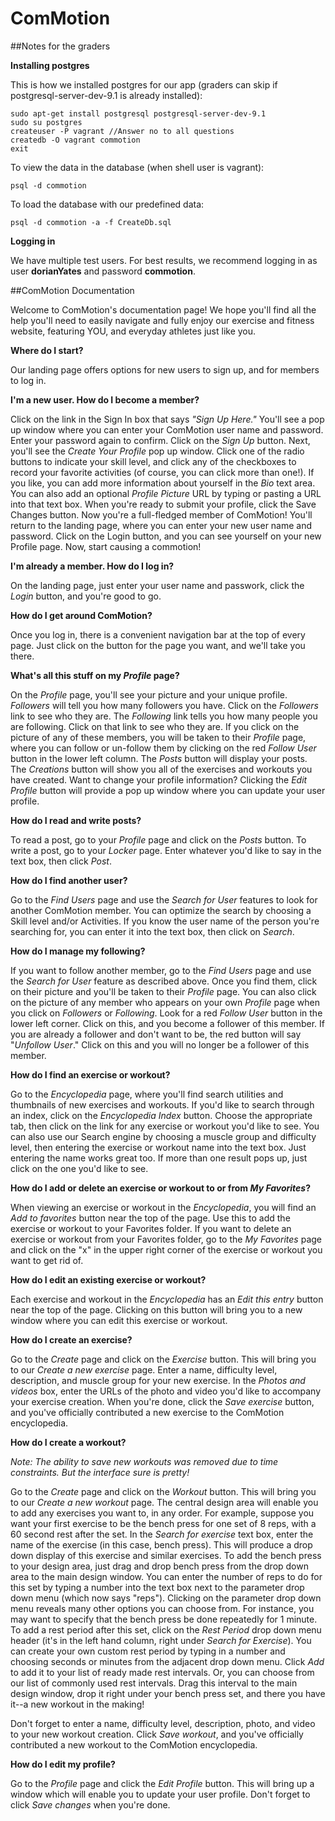 ComMotion
=========

##Notes for the graders

**Installing postgres**

This is how we installed postgres for our app (graders can skip if postgresql-server-dev-9.1 is already installed):
```
sudo apt-get install postgresql postgresql-server-dev-9.1
sudo su postgres
createuser -P vagrant //Answer no to all questions
createdb -O vagrant commotion
exit
```

To view the data in the database (when shell user is vagrant):
```
psql -d commotion
```

To load the database with our predefined data:
```
psql -d commotion -a -f CreateDb.sql
```

**Logging in**

We have multiple test users. For best results, we recommend logging in as user **dorianYates** and password **commotion**.

##ComMotion Documentation

Welcome to ComMotion's documentation page!  We hope you'll find all the help you'll need to easily navigate and fully
enjoy our exercise and fitness website, featuring YOU, and everyday athletes just like you.

**Where do I start?**

Our landing page offers options for new users to sign up, and for members to log in.

**I'm a new user.  How do I become a member?**

Click on the link in the Sign In box that says *"Sign Up Here."*  You'll see a pop up window where you can enter your
ComMotion user name and password.  Enter your password again to confirm.  Click on the *Sign Up* button.  Next, you'll 
see the *Create Your Profile* pop up window.  Click one of the radio buttons to indicate your skill level, and
click any of the checkboxes to record your favorite activities (of course, you can click more than one!).  If you like,
you can add more information about yourself in the *Bio* text area.  You can also add an optional *Profile Picture* URL by
typing or pasting a URL into that text box.  When you're ready to submit your profile, click the Save Changes button.
Now you're a full-fledged member of ComMotion!  You'll return to the landing page, where you can enter your new user
name and password. Click on the Login button, and you can see yourself on your new Profile page. Now, start causing a 
commotion!

**I'm already a member.  How do I log in?**

On the landing page, just enter your user name and passwork, click the *Login* button, and you're good to go.

**How do I get around ComMotion?**

Once you log in, there is a convenient navigation bar at the top of every page.  Just click on the button for the page you
want, and we'll take you there.

**What's all this stuff on my *Profile* page?**

On the *Profile* page, you'll see your picture and your unique profile.  *Followers* will tell you how many followers you
have.  Click on the *Followers* link to see who they are. The *Following* link tells you how many people you are following. 
Click on that link to see who they are. If you click on the picture of any of these members, you will be taken to their 
*Profile* page, where you can follow or un-follow them by clicking on the red *Follow User* button in the lower left column.  The *Posts* button will display your posts.  The *Creations* button will show you all of the exercises and workouts you have
created.  Want to change your profile information?  Clicking the *Edit Profile* button will provide a pop up window where you can update your user profile.

**How do I read and write posts?**

To read a post, go to your *Profile* page and click on the *Posts* button.  To write a post, go to your *Locker* page.  Enter
whatever you'd like to say in the text box, then click *Post*.

**How do I find another user?**

Go to the *Find Users* page and use the *Search for User* features to look for another ComMotion member.  You can optimize
the search by choosing a Skill level and/or Activities.  If you know the user name of the person you're searching for, you
can enter it into the text box, then click on *Search*.

**How do I manage my following?**

If you want to follow another member, go to the *Find Users* page and use the *Search for User* feature as described above.
Once you find them, click on their picture and you'll be taken to their *Profile* page. You can also click on the picture of 
any member who appears on your own *Profile* page when you click on *Followers* or *Following*.   Look for a red
 *Follow User* button in the lower left corner.  Click on this, and you become a follower of this member. If you are already
a follower and don't want to be, the red button will say "*Unfollow User*."  Click on this and you will no longer be a
follower of this member.  

**How do I find an exercise or workout?**

Go to the *Encyclopedia* page, where you'll find search utilities and thumbnails of new exercises and workouts.  If you'd
like to search through an index, click on the *Encyclopedia Index* button.  Choose the appropriate tab, then click on the
link for any exercise or workout you'd like to see.  You can also use our Search engine by choosing a muscle group and
difficulty level, then entering the exercise or workout name into the text box.  Just entering the name works great too.       If more than one result pops up, just click on the one you'd like to see.

**How do I add or delete an exercise or workout to or from *My Favorites*?**

When viewing an exercise or workout in the *Encyclopedia*, you will find an *Add to favorites* button near the top of the
page.  Use this to add the exercise or workout to your Favorites folder.  If you want to delete an exercise or workout
from your Favorites folder, go to the *My Favorites* page and click on the "x" in the upper right corner of the exercise
or workout you want to get rid of.  

**How do I edit an existing exercise or workout?**

Each exercise and workout in the *Encyclopedia* has an *Edit this entry* button near the top of the page.  Clicking on this
button will bring you to a new window where you can edit this exercise or workout.

**How do I create an exercise?**

Go to the *Create* page and click on the *Exercise* button.  This will bring you to our *Create a new exercise* page.  Enter 
a name, difficulty level, description, and muscle group for your new exercise.  In the *Photos and videos* box, enter the
URLs of the photo and video you'd like to accompany your exercise creation.  When you're done, click the *Save exercise*
button, and you've officially contributed a new exercise to the ComMotion encyclopedia.

**How do I create a workout?**

_Note: The ability to save new workouts was removed due to time constraints. But the interface sure is pretty!_

Go to the *Create* page and click on the *Workout* button.  This will bring you to our *Create a new workout* page.  The
central design area will enable you to add any exercises you want to, in any order.  For example, suppose you want your 
first exercise to be the bench press for one set of 8 reps, with a 60 second rest after the set.  In the *Search for 
exercise* text box, enter the name of the exercise (in this case, bench press).  This will produce a drop down display
of this exercise and similar exercises.  To add the bench press to your design area, just drag and drop bench press from the
drop down area to the main design window.  You can enter the number of reps to do for this set by typing a number into the 
text box next to the parameter drop down menu (which now says "reps").  Clicking on the parameter drop down menu reveals
many other options you can choose from.  For instance, you may want to specify that the bench press be done repeatedly
for 1 minute.  To add a rest period after this set, click on the *Rest Period* drop down menu header (it's in the left hand
column, right under *Search for Exercise*).  You can create your own custom rest period by typing in a number and choosing
seconds or minutes from the adjacent drop down menu.  Click *Add* to add it to your list of ready made rest intervals.  Or, 
you can choose from our list of commonly used rest intervals.  Drag this interval to the main design window, drop it right
under your bench press set, and there you have it--a new workout in the making!  

Don't forget to enter a name, difficulty level, description, photo, and video to your new workout creation.  Click *Save
workout*, and you've officially contributed a new workout to the ComMotion encyclopedia.

**How do I edit my profile?**

Go to the *Profile* page and click the *Edit Profile* button.  This will bring up a window which will enable you to update
your user profile.  Don't forget to click *Save changes* when you're done.

 









